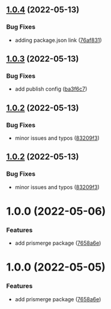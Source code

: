 ## [1.0.4](https://github.com/prisma-utils/prisma-utils/compare/@prisma-utils/nestjs-prisma@1.0.3...@prisma-utils/nestjs-prisma@1.0.4) (2022-05-13)


### Bug Fixes

* adding package.json link ([76af831](https://github.com/prisma-utils/prisma-utils/commit/76af83118bcc8403471c4888a6cdead0b9baf5fc))

## [1.0.3](https://github.com/prisma-utils/prisma-utils/compare/@prisma-utils/nestjs-prisma@1.0.2...@prisma-utils/nestjs-prisma@1.0.3) (2022-05-13)


### Bug Fixes

* add publish config ([ba3f6c7](https://github.com/prisma-utils/prisma-utils/commit/ba3f6c73a29f482b5e6070c1ec9d68d8c76c8746))

## [1.0.2](https://github.com/prisma-utils/prisma-utils/compare/@prisma-utils/nestjs-prisma@1.0.1...@prisma-utils/nestjs-prisma@1.0.2) (2022-05-13)


### Bug Fixes

* minor issues and typos ([83209f3](https://github.com/prisma-utils/prisma-utils/commit/83209f38055c11969707a95feffc516a14adf6a8))

## [1.0.2](https://github.com/prisma-utils/prisma-utils/compare/@prisma-utils/nestjs-prisma@1.0.1...@prisma-utils/nestjs-prisma@1.0.2) (2022-05-13)


### Bug Fixes

* minor issues and typos ([83209f3](https://github.com/prisma-utils/prisma-utils/commit/83209f38055c11969707a95feffc516a14adf6a8))

# 1.0.0 (2022-05-06)


### Features

* add prismerge package ([7658a6e](https://github.com/prisma-utils/prisma-utils/commit/7658a6e506ecd91c4ef0505ea373cb4508d63021))

# 1.0.0 (2022-05-05)


### Features

* add prismerge package ([7658a6e](https://github.com/prisma-utils/prisma-utils/commit/7658a6e506ecd91c4ef0505ea373cb4508d63021))
